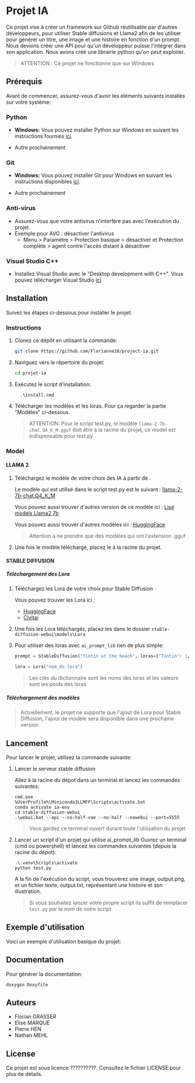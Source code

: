 # Projet IA

Ce projet vise à créer un framework sur Github réutilisable par d'autres développeurs, pour utiliser Stable diffusions et Llama2 afin de les utiliser pour générer un titre, une image et une histoire en fonction d'un prompt.
Nous devions créer une API pour qu'un développeur puisse l'intégrer dans son application.
Nous avons créé une librairie python qu'on peut exploiter.

> ATTENTION : Ce projet ne fonctionne que sur Windows

## Prérequis

Avant de commencer, assurez-vous d'avoir les éléments suivants installés sur votre système:

### Python

- **Windows:**
  Vous pouvez installer Python sur Windows en suivant les instructions fournies [ici](https://kinsta.com/fr/base-de-connaissances/installer-python/#windows-1).

- Autre prochainement

### Git

- **Windows:**
  Vous pouvez installer Git pour Windows en suivant les instructions disponibles [ici](https://gitforwindows.org/).

- Autre prochainement

### Anti-virus

- Assurez-vous que votre antivirus n'interfère pas avec l'exécution du projet.
- Exemple pour AVG : désactiver l'antivirus
  - Menu > Paramètre > Protection basique > désactiver et Protection complète > agent contre l'accès distant à désactiver

### Visual Studio C++

- Installez Visual Studio avec le "Desktop development with C++". Vous pouvez télécharger Visual Studio [ici](https://visualstudio.microsoft.com/fr/vs/community/).

## Installation

Suivez les étapes ci-dessous pour installer le projet:

### Instructions

1. Clonez ce dépôt en utilisant la commande:

   ```bash
   git clone https://github.com/Florianne10/project-ia.git
   ```

2. Naviguez vers le répertoire du projet:

   ```bash
   cd projet-ia
   ```

3. Exécutez le script d'installation:

   ```
     .\install.cmd
   ```

4. Télécharger les modèles et les loras.
   Pour ça regarder la partie "Modèles" ci-dessous.

   > ATTENTION: Pour le script test.py, le modèle `llama-2-7b-chat.Q4_K_M.gguf` doit être à la racine du projet, ce model est indispensable pour test.py

### Model

#### LLAMA 2

1. Téléchargez le modèle de votre choix des IA à partir de .

   Le modèle qui est utilisé dans le script test.py est le suivant :
   [llama-2-7b-chat.Q4_K_M](https://huggingface.co/TheBloke/Llama-2-7B-Chat-GGUF/blob/main/llama-2-7b-chat.Q4_K_M.gguf)

   Vous pouvez aussi trouver d'autres version de ce modèle ici :
   [Lise models Llama2 7b](https://huggingface.co/TheBloke/Llama-2-7B-Chat-GGUF)

   Vous pouvez aussi trouver d'autres modèles ici :
   [HuggingFace](https://huggingface.co)

   > Attention à ne prendre que des modèles qui ont l'extension .gguf

2. Une fois le modèle téléchargé, placez le à la racine du projet.

#### STABLE DIFFUSION

##### Téléchargement des Lora

1. Téléchargez les Lora de votre choix pour Stable Diffusion

   Vous pouvez trouver les Lora ici :

   - [HuggingFace](https://huggingface.co)
   - [Civitai](https://civitai.com)

2. Une fois les Lora téléchargés, placez les dans le dossier `stable-diffusion-webui\models\Lora`
3. Pour utiliser des loras avec `ai_prompt_lib` rien de plus simple:

   ```python
   prompt = StableDiffusion("Tintin at the beach", loras={"Tintin": 1, "Tintin_v1": 1})

   lora = Lora("nom_du_lora")
   ```

   > Les clés du dictionnaire sont les noms des loras et les valeurs sont les poids des loras

##### Téléchargement des modèles

> Actuellement, le projet ne supporte que l'ajout de Lora pour Stable Diffusion, l'ajout de modèle sera disponible dans une prochaine version

## Lancement

Pour lancer le projet, utilisez la commande suivante:

1. Lancer le serveur stable diffusion

   Allez à la racine du dépot dans un terminal et lancez les commandes suivantes:

   ```shell
   cmd.exe
   %UserProfile%\Miniconda3LLMFF\Scripts\activate.bat
   conda activate ia-env
   cd stable-diffusion-webui
   .\webui.bat --api --no-half-vae --no-half --nowebui --port=5555
   ```

   > Vous gardez ce terminal ouvert durant toute l'utilisation du projet

2. Lancer un script d'un projet qui utilise ai_prompt_lib
   Ouvrez un terminal (cmd ou powershell) et lancez les commandes suivantes (depuis la racine du dépot):

   ```shell
   .\.venv\Scripts\activate
   python test.py
   ```

   A la fin de l'exécution du script, vous trouverez une image, output.png, et un fichier texte, output.txt, représentant une histoire et son illustration.

   > Si vous souhaitez lancer votre propre script ils suffit de remplacer `test.py` par le nom de votre script

## Exemple d'utilisation

Voici un exemple d'utilisation basique du projet:

## Documentation
Pour générer la documentation:
```
doxygen Doxyfile
```

## Auteurs

- Florian GRASSER
- Elise MARQUE
- Pierre HEN
- Nathan MEHL

## License

Ce projet est sous licence ??????????. Consultez le fichier LICENSE pour plus de détails.
